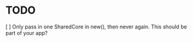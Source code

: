 # TODO
[ ] Only pass in one SharedCore in new(), then never again. This should be part of your app?
